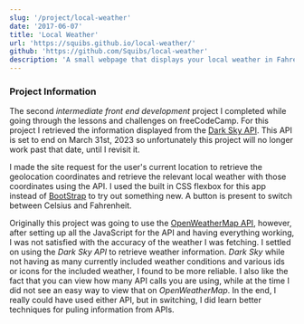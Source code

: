 ```yaml
---
slug: '/project/local-weather'
date: '2017-06-07'
title: 'Local Weather'
url: 'https://squibs.github.io/local-weather/'
github: 'https://github.com/Squibs/local-weather'
description: 'A small webpage that displays your local weather in Fahrenheit or Celsius based off of your browser geolocation. Features a dynamic weather icon, to show weather quickly at a glance. Pulls data from the Dark Sky API, which unfortunately no longer accepts new signups.'
---
```


### Project Information

The second _intermediate front end development_ project I completed while going through the lessons and challenges on freeCodeCamp. For this project I retrieved the information displayed from the [Dark Sky API](https://darksky.net/dev). This API is set to end on March 31st, 2023 so unfortunately this project will no longer work past that date, until I revisit it.

I made the site request for the user's current location to retrieve the geolocation coordinates and retrieve the relevant local weather with those coordinates using the API. I used the built in CSS flexbox for this app instead of [BootStrap](https://getbootstrap.com/) to try out something new. A button is present to switch between Celsius and Fahrenheit.

Originally this project was going to use the [OpenWeatherMap API](https://openweathermap.org/api), however, after setting up all the JavaScript for the API and having everything working, I was not satisfied with the accuracy of the weather I was fetching. I settled on using the _Dark Sky API_ to retrieve weather information. _Dark Sky_ while not having as many currently included weather conditions and various ids or icons for the included weather, I found to be more reliable. I also like the fact that you can view how many API calls you are using, while at the time I did not see an easy way to view that on _OpenWeatherMap_. In the end, I really could have used either API, but in switching, I did learn better techniques for puling information from APIs.
